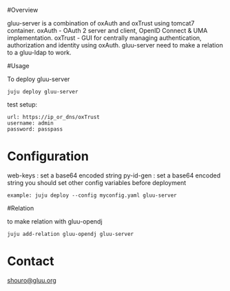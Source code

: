 #Overview

gluu-server is a combination of oxAuth and oxTrust using tomcat7 container.
oxAuth - OAuth 2 server and client, OpenID Connect & UMA implementation.
oxTrust - GUI for centrally managing authentication, authorization and identity using oxAuth.
gluu-server need to make a relation to a gluu-ldap to work.

#Usage

To deploy gluu-server
```
juju deploy gluu-server
```
test setup:
```
url: https://ip_or_dns/oxTrust
username: admin
password: passpass
```

# Configuration

web-keys : set a base64 encoded string
py-id-gen : set a base64 encoded string
you should set other config variables before deployment
```
example: juju deploy --config myconfig.yaml gluu-server
```

#Relation

to make relation with gluu-opendj
```    
juju add-relation gluu-opendj gluu-server
```

# Contact

shouro@gluu.org
